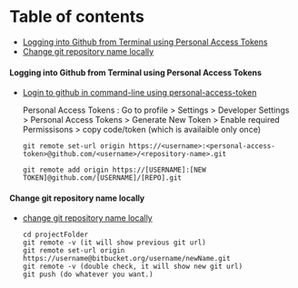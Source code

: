 # Table of contents

- [Logging into Github from Terminal using Personal Access Tokens](#logging-into-github-from-terminal-using-personal-access-tokens)
- [Change git repository name locally](#change-git-repository-name-locally)

#### Logging into Github from Terminal using Personal Access Tokens

- [Login to github in command-line using personal-access-token](https://stackoverflow.com/questions/66231282/how-to-add-github-personal-access-token-to-visual-studio-code)

  Personal Access Tokens : Go to profile > Settings > Developer Settings > Personal Access Tokens > Generate New Token > Enable required Permissisons > copy code/token (which is availaible only once)

  ```
  git remote set-url origin https://<username>:<personal-access-token>@github.com/<username>/<repository-name>.git
  ```

  ```
  git remote add origin https://[USERNAME]:[NEW TOKEN]@github.com/[USERNAME]/[REPO].git
  ```


#### Change git repository name locally
- [change git repository name locally](https://www.codepoc.io/blog/git/5617/change-git-repository-name-locally)

  ```
  cd projectFolder
  git remote -v (it will show previous git url)
  git remote set-url origin https://username@bitbucket.org/username/newName.git
  git remote -v (double check, it will show new git url)
  git push (do whatever you want.)
  ```